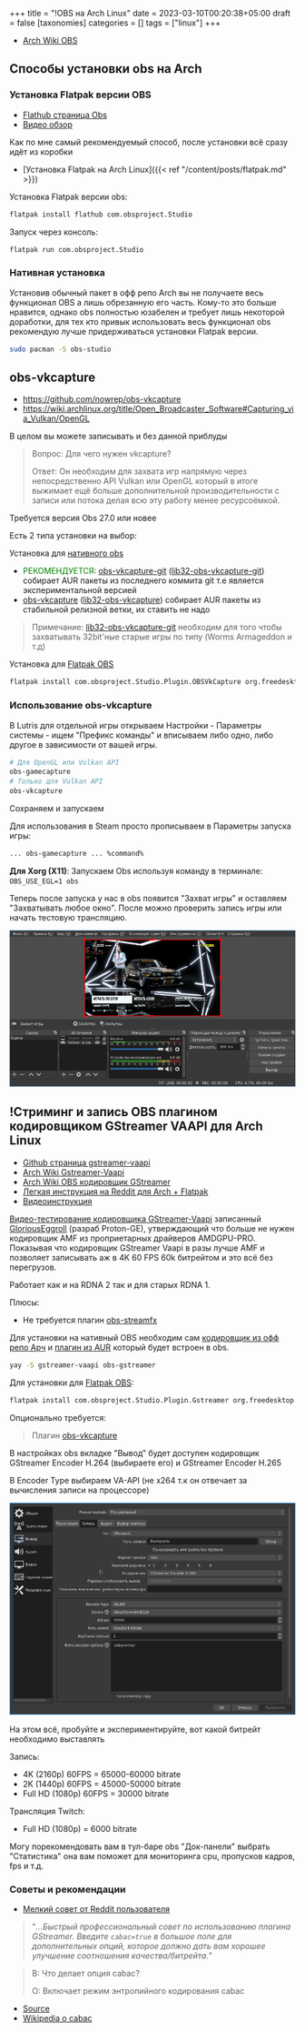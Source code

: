 +++
title = "!OBS на Arch Linux"
date = 2023-03-10T00:20:38+05:00
draft = false
[taxonomies]
categories = []
tags = ["linux"]
+++

* [Arch Wiki OBS](https://wiki.archlinux.org/title/Open_Broadcaster_Software)

## Способы установки obs на Arch

### Установка Flatpak версии OBS

* [Flathub страница Obs](https://flathub.org/apps/details/com.obsproject.Studio)
* [Видео обзор](https://www.youtube.com/watch?v=FPjEdrik-eQ)

Как по мне самый рекомендуемый способ, после установки всё сразу идёт из коробки

* [Установка Flatpak на Arch Linux]({{< ref "/content/posts/flatpak.md" >}})

Установка Flatpak версии obs:
```sh
flatpak install flathub com.obsproject.Studio
```

Запуск через консоль:
```sh
flatpak run com.obsproject.Studio
```

### Нативная установка

Установив обычный пакет в офф репо Arch вы не получаете весь функционал OBS а лишь обрезанную его часть. Кому-то это больше нравится, однако obs полностью юзабелен и требует лишь некоторой доработки, для тех кто привык использовать весь функционал obs рекомендую лучше придерживаться установки Flatpak версии.

```sh
sudo pacman -S obs-studio
```

## obs-vkcapture

* https://github.com/nowrep/obs-vkcapture
* https://wiki.archlinux.org/title/Open_Broadcaster_Software#Capturing_via_Vulkan/OpenGL

В целом вы можете записывать и без данной приблуды

> Вопрос: Для чего нужен vkcapture?
>
> Ответ: Он необходим для захвата игр напрямую через непосредственно API Vulkan или OpenGL который в итоге выжимает ещё больше дополнительной производительности с записи или потока делая всю эту работу менее ресурсоёмкой.

Требуется версия Obs 27.0 или новее

Есть 2 типа установки на выбор:

Установка для [нативного obs](http://localhost:1313/posts/obs-on-archlinux/#%D0%BD%D0%B0%D1%82%D0%B8%D0%B2%D0%BD%D0%B0%D1%8F-%D1%83%D1%81%D1%82%D0%B0%D0%BD%D0%BE%D0%B2%D0%BA%D0%B0)
* <span style="color:green">РЕКОМЕНДУЕТСЯ</span>: [obs-vkcapture-git](https://aur.archlinux.org/packages/obs-vkcapture-git) ([lib32-obs-vkcapture-git](https://aur.archlinux.org/packages/lib32-obs-vkcapture-git)) собирает AUR пакеты из последнего коммита git т.е является экспериментальной версией
* [obs-vkcapture](https://aur.archlinux.org/packages/obs-vkcapture) ([lib32-obs-vkcapture](https://aur.archlinux.org/packages/lib32-obs-vkcapture)) собирает AUR пакеты из стабильной релизной ветки, их ставить не надо

> Примечание: [lib32-obs-vkcapture-git](https://aur.archlinux.org/packages/lib32-obs-vkcapture-git) необходим для того чтобы захватывать 32bit'ные старые игры по типу (Worms Armageddon и т.д)

Установка для [Flatpak OBS](http://localhost:1313/posts/obs-on-archlinux/#%D1%83%D1%81%D1%82%D0%B0%D0%BD%D0%BE%D0%B2%D0%BA%D0%B0-flatpak-%D0%B2%D0%B5%D1%80%D1%81%D0%B8%D0%B8-obs)
```sh
flatpak install com.obsproject.Studio.Plugin.OBSVkCapture org.freedesktop.Platform.VulkanLayer.OBSVkCapture
```

### Использование obs-vkcapture

В Lutris для отдельной игры открываем Настройки - Параметры системы - ищем "Префикс команды" и вписываем либо одно, либо другое в зависимости от вашей игры.

```sh
# Для OpenGL или Vulkan API
obs-gamecapture
# Только для Vulkan API
obs-vkcapture
```

Сохраняем и запускаем

Для использования в Steam просто прописываем в Параметры запуска игры:
```sh
... obs-gamecapture ... %command%
```

**Для Xorg (X11)**: Запускаем Obs используя команду в терминале: `OBS_USE_EGL=1 obs`

Теперь после запуска у нас в obs появится "Захват игры" и оставляем "Захватывать любое окно". После можно проверить запись игры или начать тестовую трансляцию.

![](/images/obs-on-archlinux/obs-vkcapture.png)

## !Стриминг и запись OBS плагином кодировщиком GStreamer VAAPI для Arch Linux
* [Github страница gstreamer-vaapi](https://github.com/GStreamer/gstreamer-vaapi)
* [Arch Wiki Gstreamer-Vaapi](https://wiki.archlinux.org/title/GStreamer#Hardware_video_acceleration)
* [Arch Wiki OBS кодировщик GStreamer](https://wiki.archlinux.org/title/Open_Broadcaster_Software#Encoding_using_GStreamer)
* [Легкая инструкция на Reddit для Arch + Flatpak](https://www.reddit.com/r/linux_gaming/comments/w4i3qf/easy_way_to_get_good_4k_60fps_obs_encoding/)
* [Видеоинструкция](https://www.youtube.com/watch?v=RYH15sMwjUg)

[Видео-тестирование кодировщика GStreamer-Vaapi](https://www.youtube.com/watch?v=OWouopxGueQ) записанный [GloriousEggroll](https://github.com/GloriousEggroll) (разраб Proton-GE), утверждающий что больше не нужен кодировщик AMF из проприетарных драйверов AMDGPU-PRO. Показывая что кодировщик GStreamer Vaapi в разы лучше AMF и позволяет записывать аж в 4K 60 FPS 60k битрейтом и это всё без перегрузов.

Работает как и на RDNA 2 так и для старых RDNA 1.

Плюсы:
* Не требуется плагин [obs-streamfx](https://aur.archlinux.org/packages/obs-streamfx)

Для установки на нативный OBS необходим сам [кодировщик из офф репо Арч](https://archlinux.org/packages/extra/x86_64/gstreamer-vaapi/) и [плагин из AUR](https://aur.archlinux.org/packages/obs-gstreamer) который будет встроен в obs.

```sh
yay -S gstreamer-vaapi obs-gstreamer
```

Для установки для [Flatpak OBS](http://localhost:1313/posts/obs-on-archlinux/#%D1%83%D1%81%D1%82%D0%B0%D0%BD%D0%BE%D0%B2%D0%BA%D0%B0-flatpak-%D0%B2%D0%B5%D1%80%D1%81%D0%B8%D0%B8-obs):
```sh
flatpak install com.obsproject.Studio.Plugin.Gstreamer org.freedesktop.Platform.GStreamer.gstreamer-vaapi
```

Опционально требуется:
>  Плагин [obs-vkcapture](http://localhost:1313/posts/obs-on-archlinux/#obs-vkcapture)


В настройках obs вкладке "Вывод" будет доступен кодировщик GStreamer Encoder H.264 (выбираете его) и GStreamer Encoder H.265

В Encoder Type выбираем VA-API (не x264 т.к он отвечает за вычисления записи на процессоре)

![](/images/obs-on-archlinux/1660824506.png)

На этом всё, пробуйте и экспериментируйте, вот какой битрейт необходимо выставлять

Запись:
* 4K (2160p) 60FPS = 65000-60000 bitrate
* 2K (1440p) 60FPS = 45000-50000 bitrate
* Full HD (1080p) 60FPS = 30000 bitrate

Трансляция Twitch:
* Full HD (1080p) = 6000 bitrate

Могу порекомендовать вам в тул-баре obs "Док-панели" выбрать "Статистика" она вам поможет для мониторинга cpu, пропусков кадров, fps и т.д.

### Советы и рекомендации
* [Мелкий совет от Reddit пользователя](https://www.reddit.com/r/linux_gaming/comments/w4i3qf/comment/ih5unkw/?utm_source=share&utm_medium=web2x&context=3)
> "*...Быстрый профессиональный совет по использованию плагина GStreamer. Введите `cabac=true` в большое поле для дополнительных опций, которое должно дать вам хорошее улучшение соотношения качества/битрейта.*"

> В: Что делает опция cabac?
>
> О: Включает режим энтропийного кодирования cabac

* [Source](https://gstreamer.freedesktop.org/documentation/vaapi/vaapih264enc.html?gi-language=c#vaapih264enc:cabac)
* [Wikipedia о cabac](https://ru.wikipedia.org/wiki/CABAC)


